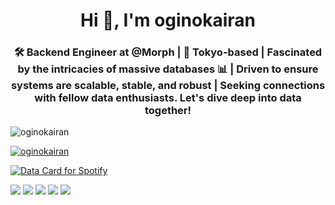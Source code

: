<h1 align="center">Hi 👋, I'm oginokairan</h1>
<h3 align="center">🛠 Backend Engineer at @Morph | 🗼 Tokyo-based | Fascinated by the intricacies of massive databases 📊 | Driven to ensure systems are scalable, stable, and robust | Seeking connections with fellow data enthusiasts. Let's dive deep into data together!</h3>

<p align="left"> <img src="https://komarev.com/ghpvc/?username=oginokairan&label=Profile%20views&color=0e75b6&style=flat" alt="oginokairan" /> </p>

<p align="left"> <a href="https://github.com/ryo-ma/github-profile-trophy"><img src="https://github-profile-trophy.vercel.app/?username=oginokairan&theme=darkhub&no-bg=true" alt="oginokairan" /></a> </p>

<a href="https://data-card-for-spotify.herokuapp.com/card?user_id=awh1p5wx2kcimpgvmw53c503z">
  <img src="https://data-card-for-spotify.herokuapp.com/api/card?user_id=awh1p5wx2kcimpgvmw53c503z" alt="Data Card for Spotify">
</a>

[![](https://raw.githubusercontent.com/oginokairan/oginokairan/main/profile-summary-card-output/dark/0-profile-details.svg)](https://github.com/vn7n24fzkq/github-profile-summary-cards)
[![](https://raw.githubusercontent.com/oginokairan/oginokairan/main/profile-summary-card-output/dark/1-repos-per-language.svg)](https://github.com/vn7n24fzkq/github-profile-summary-cards) [![](https://raw.githubusercontent.com/oginokairan/oginokairan/main/profile-summary-card-output/dark/2-most-commit-language.svg)](https://github.com/vn7n24fzkq/github-profile-summary-cards)
[![](https://raw.githubusercontent.com/oginokairan/oginokairan/main/profile-summary-card-output/dark/3-stats.svg)](https://github.com/vn7n24fzkq/github-profile-summary-cards) [![](https://raw.githubusercontent.com/oginokairan/oginokairan/main/profile-summary-card-output/dark/4-productive-time.svg)](https://github.com/vn7n24fzkq/github-profile-summary-cards)
